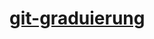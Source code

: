 # [git-graduierung](https://drive.google.com/file/d/1SbVAjFtJj4qyp2A6PBtspbfXYxgvnoSZ/view?usp=drive_link)
